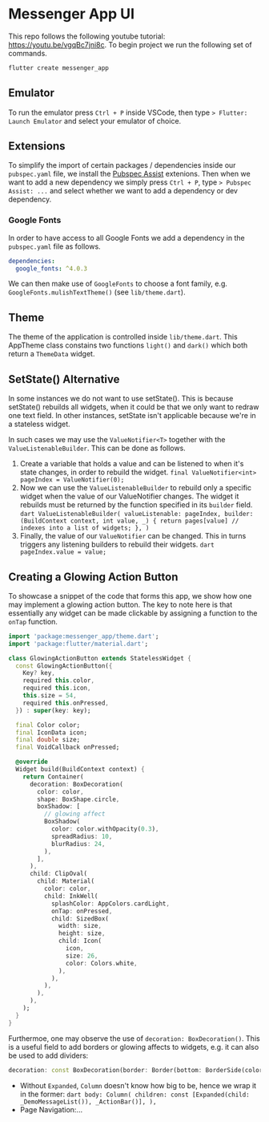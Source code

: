 # Messenger App UI

This repo follows the following youtube tutorial: https://youtu.be/vgqBc7jni8c. To begin project we run the following set of commands. 

```bash
flutter create messenger_app
```

## Emulator

To run the emulator press `Ctrl + P` inside VSCode, then type `> Flutter: Launch Emulator` and select your emulator of choice.

## Extensions

To simplify the import of certain packages / dependencies inside our `pubspec.yaml` file, we install the [Pubspec Assist](https://marketplace.visualstudio.com/items?itemName=jeroen-meijer.pubspec-assist) extenions. Then when we want to add a new dependency we simply press `Ctrl + P`, type `> Pubspec Assist: ...` and select whether we want to add a dependency or dev dependency.

### Google Fonts

In order to have access to all Google Fonts we add a dependency in the `pubspec.yaml` file as follows.

```yaml
dependencies:
  google_fonts: ^4.0.3
```
We can then make use of `GoogleFonts` to choose a font family, e.g. `GoogleFonts.mulishTextTheme()` (see `lib/theme.dart`).

## Theme

The theme of the application is controlled inside `lib/theme.dart`. This AppTheme class constains two functions `light()` and `dark()` which both return a `ThemeData` widget.

## SetState() Alternative

In some instances we do not want to use setState(). This is because setState() rebuilds all widgets, when it could be that we only want to redraw one text field. In other instances, setState isn't applicable because we're in a stateless widget. 

In such cases we may use the `ValueNotifier<T>` together with the `ValueListenableBuilder`. This can be done as follows.

1. Create a variable that holds a value and can be listened to when it's state changes, in order to rebuild the widget. 
  ```final ValueNotifier<int> pageIndex = ValueNotifier(0);```
2. Now we can use the `ValueListenableBuilder` to rebuild only a specific widget when the value of our ValueNotifier changes. The   widget it rebuilds must be returned by the function specified in its `builder` field.   
          ```dart
              ValueListenableBuilder(
              valueListenable: pageIndex,
              builder: (BuildContext context, int value, _) {
                  return pages[value] // indexes into a list of widgets;
              },
            )
          ```
3. Finally, the value of our `ValueNotifier` can be changed. This in turns triggers any listening builders to rebuild their widgets.
        ```dart 
            pageIndex.value = value;
        ```

## Creating a Glowing Action Button

To showcase a snippet of the code that forms this app, we show how one may implement a glowing action button. The key to note here is that essentially any widget can be made clickable by assigning a function to the `onTap` function. 

```dart
import 'package:messenger_app/theme.dart';
import 'package:flutter/material.dart';

class GlowingActionButton extends StatelessWidget {
  const GlowingActionButton({
    Key? key,
    required this.color,
    required this.icon,
    this.size = 54,
    required this.onPressed,
  }) : super(key: key);

  final Color color;
  final IconData icon;
  final double size;
  final VoidCallback onPressed;

  @override
  Widget build(BuildContext context) {
    return Container(
      decoration: BoxDecoration(
        color: color,
        shape: BoxShape.circle,
        boxShadow: [
          // glowing affect
          BoxShadow(
            color: color.withOpacity(0.3),
            spreadRadius: 10,
            blurRadius: 24,
          ),
        ],
      ),
      child: ClipOval(
        child: Material(
          color: color,
          child: InkWell(
            splashColor: AppColors.cardLight,
            onTap: onPressed,
            child: SizedBox(
              width: size,
              height: size,
              child: Icon(
                icon,
                size: 26,
                color: Colors.white,
              ),
            ),
          ),
        ),
      ),
    );
  }
}
```

Furthermoe, one may observe the use of `decoration: BoxDecoration()`. This is a useful field to add borders or glowing affects to widgets, e.g. it can also be used to add dividers: 

```dart
decoration: const BoxDecoration(border: Border(bottom: BorderSide(color: Colors.grey, width: 0.2)))
```

- Without `Expanded`, `Column` doesn't know how big to be, hence we wrap it in the former: 
        ```dart
        body: Column(
                children: const [Expanded(child: _DemoMessageList()), _ActionBar()],
              ),
        ```
- Page Navigation:...